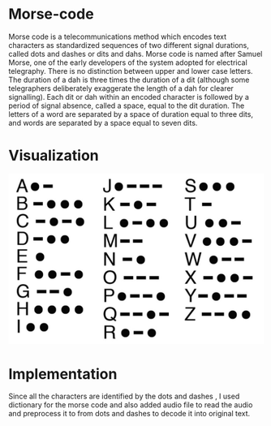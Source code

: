 # Morse-code

Morse code is a telecommunications method which encodes text characters as standardized sequences of two different signal durations, called dots and dashes or dits and dahs.
Morse code is named after Samuel Morse, one of the early developers of the system adopted for electrical telegraphy. 
There is no distinction between upper and lower case letters.
The duration of a dah is three times the duration of a dit (although some telegraphers deliberately exaggerate the length of a dah for clearer signalling). Each dit or dah within an encoded character is followed by a period of signal absence, called a space, equal to the dit duration. The letters of a word are separated by a space of duration equal to three dits, and words are separated by a space equal to seven dits.

# Visualization

![morse-code](/img/morsecode.jpg)

# Implementation
Since all the characters are identified by the dots and dashes , I used dictionary for the morse code and also added audio file to read the audio and preprocess it to from dots and dashes to decode it into original text.
